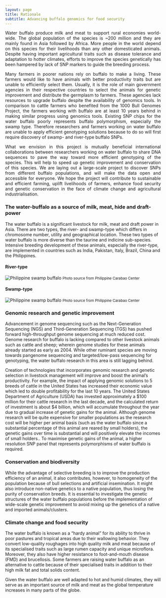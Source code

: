 ```yaml
---
layout: page
title: Rationale
subtitle: Advancing buffalo genomics for food security
---
```


<!-- <span style="color:blue">...in progress...</span> -->

<p><div style="text-align: justify">
Water buffalo produce milk and meat to support rural economies world-wide. The global population of the species is ~200 million and they are mainly found in Asia followed by Africa. More people in the world depend on this species for their livelihoods than any other domesticated animals<!--(FAO 2000 (cite FAO (2000) World Watch List for Domestic Animal Diversity, 3rd edn (Ed. by B.D. Scherf). FAO, Rome)-->. Despite having important agricultural traits such as disease tolerance and adaptation to hotter climates, efforts to improve the species genetically has been hampered by lack of SNP markers to guide the breeding process.
</div></p>

<p><div style="text-align: justify">
Many farmers in poorer nations rely on buffalo to make a living. These farmers would like to have animals with better productivity traits but are unable to efficiently select them. Usually, it is the role of main government agencies in their respective countries to select the animals for genetic improvement and distribute the germplasm to farmers. These agencies lack resources to upgrade buffalo despite the availability of genomics tools. In comparison to cattle farmers who benefited from the 1000 Bull Genomes Project, the farmers working with buffalo are at least 10 years behind in making similar progress using genomics tools. Existing SNP chips for the water buffalo poorly represents buffalo polymorphism, especially the swamp type. Therefore researchers and farmers working on water buffalo are unable to apply efficient genotyping solutions because to do so will first require discovery of swamp- and river-type buffalo SNPs.
</div></p>

<p><div style="text-align: justify">
What we envision in this project is mutually beneficial international collaborations between researchers working on water buffalo to share DNA sequences to pave the way toward more efficient genotyping of the species. This will help to speed up genetic improvement and conservation of this species. We are laying out a large-scale project to discover SNPs from different buffalo populations, and will make the data open and accessible for everyone. We hope the project will contribute to sustainable and efficient farming, uplift livelihoods of farmers, enhance food security and genetic conservation in the face of climate change and agricultural industrialisation.
</div></p>

### The water-buffalo as a source of milk, meat, hide and draft-power

The water buffalo is a significant livestock for milk, meat and draft power in Asia. There are two types, the river- and swamp-type which differs in chromosome number, utility and geographical location. These two types of water buffalo is more diverse than the taurine and indicine sub-species. Intensive breeding development of these animals, especially the river-type, are implemented in countries such as India, Pakistan, Italy, Brazil, China and the Philippines.

#### River-type
<img src="/assets/img/rb_1.jpg" alt="Philippine swamp buffalo">
<small>Photo source from Philippine Carabao Center</small>


#### Swamp-type

<img src="/assets/img/sb_1.jpg" alt="Philippine swamp buffalo">
<small>Photo source from Philippine Carabao Center</small>



### Genomic research and genetic improvement
<!-- How sequence analysis and SNP chip is important- for selective breeding, parentage, optimal mating, and diversity and conservation applications -->

Advancement in genome sequencing such as the Next-Generation Sequencing (NGS) and Third-Generation Sequencing (TGS) has pushed forward high-throughput genome sequencing at much reduced cost. Genome research for buffalo is lacking compared to other livestock animals such as cattle and sheep; wherein genome studies for these animals already started as early as 2004. While other ruminant species are moving towards pangenome sequencing and targeted/low-pass sequencing for genotyping, the water buffalo research in this area is still lagging behind.

Creation of technologies that incorporates genomic research and genetic selection in livestock management will improve and boost the animal’s productivity. For example, the impact of applying genomic solutions to 5 breeds of cattle in the United States has increased their economic value which led to double profitability for the last 10 years. The United States Department of Agriculture (USDA) has invested approximately a $100 million for their cattle research in the last decade, and the calculated return of investment is about $4 billion, which will accumulate throughout the year due to gradual increase of genetic gains for the animal<!-- (Rexroad et al., 2019) -->. Although genome research will be quite expensive for smaller populations as the research cost will be higher per animal basis (such as the water buffalo since a substantial percentage of this animal are reared by small holders), the genetic gains over time is substantial and will positively elevate the incomes of small holders.<!-- (Biscarini et al., 2015; Pineda et al., 2021; Rexroad et al., 2019) -->. To maximise genetic gains of the animal, a higher resolution SNP panel that represents polymorphisms of water buffalo is required.

### Conservation and biodiversity

While the advantage of selective breeding is to improve the production efficiency of an animal, it also contributes, however, to homogeneity of the population because of bull selections and artificial insemination. It might also introduce non-native genetics to a native population, thus losing the purity of conservation breeds. It is essential to investigate the genetic structures of the water buffalo populations before the implementation of wide-scale genetic improvement to avoid mixing up the genetics of a native and imported animals/clusters.

### Climate change and food security

The water buffalo is known as a “hardy animal” for its ability to thrive in poor pastures and tropical areas due to their wallowing behavior. They convert low-quality roughages into high quality milk and meat because of its specialised traits such as large rumen capacity and unique microflora. Moreover, they also have higher resistance to foot-and-mouth disease (FMD) and brucellosis. Some farmers are raising water buffalo as an alternative to cattle because of their specialised traits in addition to their high milk fat and total solids content.

Given the water buffalo are well adapted to hot and humid climates, they will serve as an important source of milk and meat as the global temperature increases in many parts of the globe.

<!-- https://www.sciencedirect.com/science/article/pii/B9780123744074002296, https://www.ncbi.nlm.nih.gov/pmc/articles/PMC7738740/ -->



